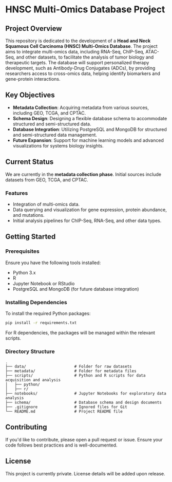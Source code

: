 # HNSC Multi-Omics Database Project

## Project Overview

This repository is dedicated to the development of a **Head and Neck Squamous Cell Carcinoma (HNSC) Multi-Omics Database**. The project aims to integrate multi-omics data, including RNA-Seq, ChIP-Seq, ATAC-Seq, and other datasets, to facilitate the analysis of tumor biology and therapeutic targets. The database will support personalized therapy development, such as Antibody-Drug Conjugates (ADCs), by providing researchers access to cross-omics data, helping identify biomarkers and gene-protein interactions.

## Key Objectives
- **Metadata Collection**: Acquiring metadata from various sources, including GEO, TCGA, and CPTAC.
- **Schema Design**: Designing a flexible database schema to accommodate structured and semi-structured data.
- **Database Integration**: Utilizing PostgreSQL and MongoDB for structured and semi-structured data management.
- **Future Expansion**: Support for machine learning models and advanced visualizations for systems biology insights.

## Current Status
We are currently in the **metadata collection phase**. Initial sources include datasets from GEO, TCGA, and CPTAC.

### Features
- Integration of multi-omics data.
- Data querying and visualization for gene expression, protein abundance, and mutations.
- Initial analysis pipelines for ChIP-Seq, RNA-Seq, and other data types.

## Getting Started

### Prerequisites

Ensure you have the following tools installed:
- Python 3.x
- R
- Jupyter Notebook or RStudio
- PostgreSQL and MongoDB (for future database integration)

### Installing Dependencies

To install the required Python packages:
```bash
pip install -r requirements.txt
```

For R dependencies, the packages will be managed within the relevant scripts.

### Directory Structure
```plaintext
.
├── data/                     # Folder for raw datasets
├── metadata/                 # Folder for metadata files
├── scripts/                  # Python and R scripts for data acquisition and analysis
│   ├── python/
│   ├── r/
├── notebooks/                # Jupyter Notebooks for exploratory data analysis
├── schema/                   # Database schema and design documents
├── .gitignore                # Ignored files for Git
└── README.md                 # Project README file
```

## Contributing
If you'd like to contribute, please open a pull request or issue. Ensure your code follows best practices and is well-documented.

## License
This project is currently private. License details will be added upon release.

```
